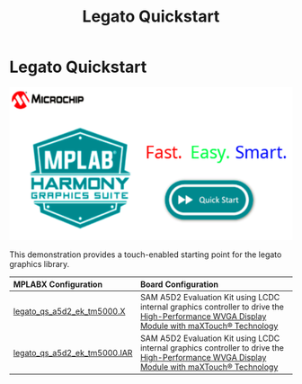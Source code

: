 ﻿---
parent: Example Applications
title: Legato Quickstart
nav_order: 1
---

# Legato Quickstart

![](./../../docs/html/legato_quickstart.png)

This demonstration provides a touch-enabled starting point for the legato graphics library.

|MPLABX Configuration|Board Configuration|
|:-------------------|:------------------|
|[legato\_qs\_a5d2\_ek\_tm5000.X](./firmware/legato_qs_a5d2_xu_tm5000.X/readme.md)|SAM A5D2 Evaluation Kit using LCDC internal graphics controller to drive the [High-Performance WVGA Display Module with maXTouch® Technology](https://www.microchip.com/DevelopmentTools/ProductDetails/PartNO/AC320005-5)|
|[legato\_qs\_a5d2\_ek\_tm5000.IAR](./firmware/legato_qs_a5d2_xu_tm5000.IAR/readme.md)|SAM A5D2 Evaluation Kit using LCDC internal graphics controller to drive the [High-Performance WVGA Display Module with maXTouch® Technology](https://www.microchip.com/DevelopmentTools/ProductDetails/PartNO/AC320005-5)|
